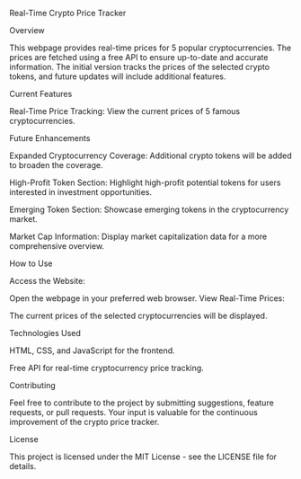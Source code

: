 Real-Time Crypto Price Tracker  

Overview

This webpage provides real-time prices for 5 popular cryptocurrencies. The prices are fetched using a free API to ensure up-to-date and accurate information. The initial version tracks the prices of the selected crypto tokens, and future updates will include additional features.

Current Features

Real-Time Price Tracking: View the current prices of 5 famous cryptocurrencies.

Future Enhancements

Expanded Cryptocurrency Coverage: Additional crypto tokens will be added to broaden the coverage.

High-Profit Token Section: Highlight high-profit potential tokens for users interested in investment opportunities.

Emerging Token Section: Showcase emerging tokens in the cryptocurrency market.

Market Cap Information: Display market capitalization data for a more comprehensive overview.

How to Use

Access the Website:

Open the webpage in your preferred web browser.
View Real-Time Prices:

The current prices of the selected cryptocurrencies will be displayed.

Technologies Used

HTML, CSS, and JavaScript for the frontend.

Free API for real-time cryptocurrency price tracking.

Contributing

Feel free to contribute to the project by submitting suggestions, feature requests, or pull requests. Your input is valuable for the continuous improvement of the crypto price tracker.

License

This project is licensed under the MIT License - see the LICENSE file for details.
